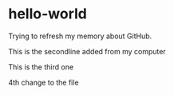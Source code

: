 # hello-world

Trying to refresh my memory about GitHub. 

This is the secondline added from my computer

This is the third one

4th change to the file

